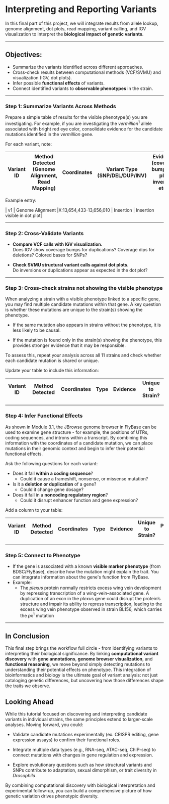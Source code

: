# Interpreting and Reporting Variants

In this final part of this project, we will integrate results from allele lookup, genome alignment, dot plots, read mapping, variant calling, and IGV visualization to interpret the **biological impact of genetic variants**.

---

## Objectives:

- Summarize the variants identified across different approaches.  
- Cross-check results between computational methods (VCF/SVMU) and visualization (IGV, dot plots).  
- Infer possible **functional effects** of variants.  
- Connect identified variants to **observable phenotypes** in the strain.  

---

### Step 1: Summarize Variants Across Methods

Prepare a simple table of results for the visible phenotype(s) you are investigating. For example, if you are investigating the *vermillion*<sup>1</sup> allele associated with bright red eye color, consolidate evidence for the candidate mutations identified in the *vermillion* gene.

For each variant, note:

| Variant ID | Method Detected (Genome Alignment, Read Mapping) | Coordinates | Variant Type (SNP/DEL/DUP/INV) | Evidence (coverage bump, dot plot inversion etc.) |
|------------|--------------------------------------------|-------------|--------------------------------|----------------------------------------------------|

Example entry:

| v1 | Genome Alignment |X:13,654,433-13,656,010 | Insertion | Insertion visible in dot plot|

---

### Step 2: Cross-Validate Variants

- **Compare VCF calls with IGV visualization.**  
  Does IGV show coverage bumps for duplications? Coverage dips for deletions? Colored bases for SNPs?  

- **Check SVMU structural variant calls against dot plots.**  
  Do inversions or duplications appear as expected in the dot plot?  

---

### Step 3: Cross-check strains not showing the visible phenotype
When analyzing a strain with a visible phenotype linked to a specific gene, you may find multiple candidate mutations within that gene. A key question is whether these mutations are unique to the strain(s) showing the phenotype.

- If the same mutation also appears in strains without the phenotype, it is less likely to be causal.

- If the mutation is found only in the strain(s) showing the phenotype, this provides stronger evidence that it may be responsible.

To assess this, repeat your analysis across all 11 strains and check whether each candidate mutation is shared or unique. 

Update your table to include this information:

| Variant ID | Method Detected | Coordinates | Type | Evidence | **Unique to Strain?** | 
|------------|-----------------|-------------|------|----------|-----------------------|

---

### Step 4: Infer Functional Effects

As shown in Module 3.1, the JBrowse genome browser in FlyBase can be used to examine gene structure - for example, the positions of UTRs, coding sequences, and introns within a transcript. By combining this information with the coordinates of a candidate mutation, we can place mutations in their genomic context and begin to infer their potential functional effects.

Ask the following questions for each variant:

- Does it fall **within a coding sequence**?  
  - Could it cause a frameshift, nonsense, or missense mutation?  
- Is it a **deletion or duplication** of a gene?  
  - Could it change gene dosage?  
- Does it fall in a **noncoding regulatory region**?  
  - Could it disrupt enhancer function and gene expression?  

Add a column to your table:

| Variant ID | Method Detected | Coordinates | Type | Evidence | Unique to Strain? | **Predicted Effect** |
|------------|-----------------|-------------|------|----------|-------------------|----------------------|

---

### Step 5: Connect to Phenotype

- If the gene is associated with a known **visible marker phenotype** (from BDSC/FlyBase), describe how the mutation might explain the trait. You can integrate information about the gene's function from FlyBase.
- Example:  
  - The *plexus* protein normally restricts excess wing vein development by repressing transcription of a wing-vein–associated gene. A duplication of an exon in the *plexus* gene could disrupt the protein’s structure and impair its ability to repress transcription, leading to the excess wing vein phenotype observed in strain BL156, which carries the *px*<sup>1</sup> mutation

---


## In Conclusion
This final step brings the workflow full circle - from identifying variants to interpreting their biological significance. By linking **computational variant discovery** with **gene annotations**, **genome browser visualization**, and **functional reasoning**, we move beyond simply detecting mutations to understanding their potential effects on phenotype. This integration of bioinformatics and biology is the ultimate goal of variant analysis: not just cataloging genetic differences, but uncovering how those differences shape the traits we observe.

## Looking Ahead

While this tutorial focused on discovering and interpreting candidate variants in individual strains, the same principles extend to larger-scale analyses. Moving forward, you could:

- Validate candidate mutations experimentally (ex. CRISPR editing, gene expression assays) to confirm their functional roles.

- Integrate multiple data types (e.g., RNA-seq, ATAC-seq, ChIP-seq) to connect mutations with changes in gene regulation and expression.

- Explore evolutionary questions such as how structural variants and SNPs contribute to adaptation, sexual dimorphism, or trait diversity in *Drosophila*.

By combining computational discovery with biological interpretation and experimental follow-up, you can build a comprehensive picture of how genetic variation drives phenotypic diversity.